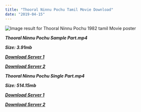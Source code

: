 ```yaml
---
title: "Thooral Ninnu Pochu Tamil Movie Download"
date: "2019-04-15"
---
```


![Image result for Thooral Ninnu Pochu 1982 tamil Movie poster](https://upload.wikimedia.org/wikipedia/en/thumb/7/70/Thooral_Ninnu_Pochchu.jpg/220px-Thooral_Ninnu_Pochchu.jpg)

**_Thooral Ninnu Pochu Sample Part.mp4_**

**_Size: 3.91mb_**

**_[Download Server 1](http://b3.wetransfer.vip/files/{169df08cb8e74ebadb8a44297cb1b6497cb77520eb9064bb3027e0e0c1bcc485}20Actor{169df08cb8e74ebadb8a44297cb1b6497cb77520eb9064bb3027e0e0c1bcc485}20Hits{169df08cb8e74ebadb8a44297cb1b6497cb77520eb9064bb3027e0e0c1bcc485}20Collection/Bhagyaraj{169df08cb8e74ebadb8a44297cb1b6497cb77520eb9064bb3027e0e0c1bcc485}20Movies{169df08cb8e74ebadb8a44297cb1b6497cb77520eb9064bb3027e0e0c1bcc485}20Collections/Thooral{169df08cb8e74ebadb8a44297cb1b6497cb77520eb9064bb3027e0e0c1bcc485}20Ninnu{169df08cb8e74ebadb8a44297cb1b6497cb77520eb9064bb3027e0e0c1bcc485}20Pochu{169df08cb8e74ebadb8a44297cb1b6497cb77520eb9064bb3027e0e0c1bcc485}20(1982)/Thooral{169df08cb8e74ebadb8a44297cb1b6497cb77520eb9064bb3027e0e0c1bcc485}20Ninnu{169df08cb8e74ebadb8a44297cb1b6497cb77520eb9064bb3027e0e0c1bcc485}20Pochu{169df08cb8e74ebadb8a44297cb1b6497cb77520eb9064bb3027e0e0c1bcc485}20(1982){169df08cb8e74ebadb8a44297cb1b6497cb77520eb9064bb3027e0e0c1bcc485}20Sample{169df08cb8e74ebadb8a44297cb1b6497cb77520eb9064bb3027e0e0c1bcc485}20HD.mp4)_**

**_[Download Server 2](http://b3.wetransfer.vip/files/{169df08cb8e74ebadb8a44297cb1b6497cb77520eb9064bb3027e0e0c1bcc485}20Actor{169df08cb8e74ebadb8a44297cb1b6497cb77520eb9064bb3027e0e0c1bcc485}20Hits{169df08cb8e74ebadb8a44297cb1b6497cb77520eb9064bb3027e0e0c1bcc485}20Collection/Bhagyaraj{169df08cb8e74ebadb8a44297cb1b6497cb77520eb9064bb3027e0e0c1bcc485}20Movies{169df08cb8e74ebadb8a44297cb1b6497cb77520eb9064bb3027e0e0c1bcc485}20Collections/Thooral{169df08cb8e74ebadb8a44297cb1b6497cb77520eb9064bb3027e0e0c1bcc485}20Ninnu{169df08cb8e74ebadb8a44297cb1b6497cb77520eb9064bb3027e0e0c1bcc485}20Pochu{169df08cb8e74ebadb8a44297cb1b6497cb77520eb9064bb3027e0e0c1bcc485}20(1982)/Thooral{169df08cb8e74ebadb8a44297cb1b6497cb77520eb9064bb3027e0e0c1bcc485}20Ninnu{169df08cb8e74ebadb8a44297cb1b6497cb77520eb9064bb3027e0e0c1bcc485}20Pochu{169df08cb8e74ebadb8a44297cb1b6497cb77520eb9064bb3027e0e0c1bcc485}20(1982){169df08cb8e74ebadb8a44297cb1b6497cb77520eb9064bb3027e0e0c1bcc485}20Sample{169df08cb8e74ebadb8a44297cb1b6497cb77520eb9064bb3027e0e0c1bcc485}20HD.mp4)_**

**_Thooral Ninnu Pochu Single Part.mp4_**

**_Size: 514.15mb_**

**_[Download Server 1](http://b3.wetransfer.vip/files/{169df08cb8e74ebadb8a44297cb1b6497cb77520eb9064bb3027e0e0c1bcc485}20Actor{169df08cb8e74ebadb8a44297cb1b6497cb77520eb9064bb3027e0e0c1bcc485}20Hits{169df08cb8e74ebadb8a44297cb1b6497cb77520eb9064bb3027e0e0c1bcc485}20Collection/Bhagyaraj{169df08cb8e74ebadb8a44297cb1b6497cb77520eb9064bb3027e0e0c1bcc485}20Movies{169df08cb8e74ebadb8a44297cb1b6497cb77520eb9064bb3027e0e0c1bcc485}20Collections/Thooral{169df08cb8e74ebadb8a44297cb1b6497cb77520eb9064bb3027e0e0c1bcc485}20Ninnu{169df08cb8e74ebadb8a44297cb1b6497cb77520eb9064bb3027e0e0c1bcc485}20Pochu{169df08cb8e74ebadb8a44297cb1b6497cb77520eb9064bb3027e0e0c1bcc485}20(1982)/Thooral{169df08cb8e74ebadb8a44297cb1b6497cb77520eb9064bb3027e0e0c1bcc485}20Ninnu{169df08cb8e74ebadb8a44297cb1b6497cb77520eb9064bb3027e0e0c1bcc485}20Pochu{169df08cb8e74ebadb8a44297cb1b6497cb77520eb9064bb3027e0e0c1bcc485}20(1982){169df08cb8e74ebadb8a44297cb1b6497cb77520eb9064bb3027e0e0c1bcc485}20Single{169df08cb8e74ebadb8a44297cb1b6497cb77520eb9064bb3027e0e0c1bcc485}20Part{169df08cb8e74ebadb8a44297cb1b6497cb77520eb9064bb3027e0e0c1bcc485}20HD.mp4)_**

**_[Download Server 2](http://b3.wetransfer.vip/files/{169df08cb8e74ebadb8a44297cb1b6497cb77520eb9064bb3027e0e0c1bcc485}20Actor{169df08cb8e74ebadb8a44297cb1b6497cb77520eb9064bb3027e0e0c1bcc485}20Hits{169df08cb8e74ebadb8a44297cb1b6497cb77520eb9064bb3027e0e0c1bcc485}20Collection/Bhagyaraj{169df08cb8e74ebadb8a44297cb1b6497cb77520eb9064bb3027e0e0c1bcc485}20Movies{169df08cb8e74ebadb8a44297cb1b6497cb77520eb9064bb3027e0e0c1bcc485}20Collections/Thooral{169df08cb8e74ebadb8a44297cb1b6497cb77520eb9064bb3027e0e0c1bcc485}20Ninnu{169df08cb8e74ebadb8a44297cb1b6497cb77520eb9064bb3027e0e0c1bcc485}20Pochu{169df08cb8e74ebadb8a44297cb1b6497cb77520eb9064bb3027e0e0c1bcc485}20(1982)/Thooral{169df08cb8e74ebadb8a44297cb1b6497cb77520eb9064bb3027e0e0c1bcc485}20Ninnu{169df08cb8e74ebadb8a44297cb1b6497cb77520eb9064bb3027e0e0c1bcc485}20Pochu{169df08cb8e74ebadb8a44297cb1b6497cb77520eb9064bb3027e0e0c1bcc485}20(1982){169df08cb8e74ebadb8a44297cb1b6497cb77520eb9064bb3027e0e0c1bcc485}20Single{169df08cb8e74ebadb8a44297cb1b6497cb77520eb9064bb3027e0e0c1bcc485}20Part{169df08cb8e74ebadb8a44297cb1b6497cb77520eb9064bb3027e0e0c1bcc485}20HD.mp4)_**
